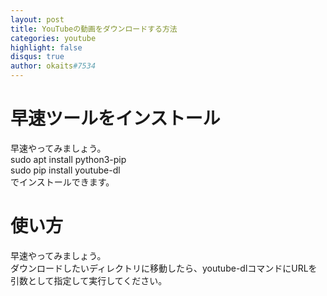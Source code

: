 ```yaml
---
layout: post
title: YouTubeの動画をダウンロードする方法
categories: youtube
highlight: false
disqus: true
author: okaits#7534
---
```

 <!-- EthereumAds -->
   <div id="EthereumAds-linuxcodevblog"></div>
   <script src="https://ethereumads.com/adviewer.js">
   </script>
   <script>
       EthereumAds.initAdSlot({
           acceptedCurrencies: ["ALL"], // option ALL for all whitelisted tokens, ETH for Ethereum, DAI for DAI Stablecoin
           //validatorEndpoint:"", // optional custom validator
           mediaType: "image_320x50",
           fallback: "default", // default, none, custom url
           slot: "linuxcodevblog",
           address: "0xd404f198c4f580727eb11cd69b581d5f10c7efd9",
           platform: "",
           affiliate: "",
           keywords:"", //comma separatedy
           adult: false,
           version: "1.00"
       });
       /*
        for responsive ads add and adjust this according to your needs:
        responsive: [
            { mediaType: "image_728x90", minWidth: 728 },
            { mediaType: "image_300x600" }
        ],
       */
   </script>
   <!-- /EthereumAds --> 
<h1>早速ツールをインストール</h1>
早速やってみましょう。<br>
sudo apt install python3-pip<br>
sudo pip install youtube-dl<br>
でインストールできます。
<h1>使い方</h1>
早速やってみましょう。<br>
ダウンロードしたいディレクトリに移動したら、youtube-dlコマンドにURLを引数として指定して実行してください。<br>